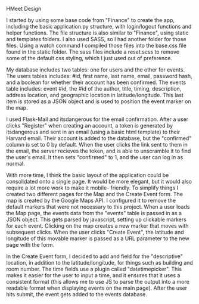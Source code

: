 HMeet Design

I started by using some base code from "Finance" to create the app, including the basic
application.py structure, with login/logout functions and helper functions. The file structure
is also similar to "Finance", using static and templates folders. I also used SASS, so I had
another folder for those files. Using a watch command I compiled those files into the base.css
file found in the static folder. The sass files include a reset.scss to remove some of the
default css styling, which I just used out of preference.

My database includes two tables: one for users and the other for events. The users tables
includes: #id, first name, last name, email, password hash, and a boolean for whether their
account has been confirmed. The events table includes: event #id, the #id of the author,
title, timing, description, address location, and geographic location in latitude/longitude.
This last item is stored as a JSON object and is used to position the event marker on the map.

I used Flask-Mail and itsdangerous for the email confirmation. After a user clicks "Register"
when creating an account, a token is generated by itsdangerous and sent in an email (using a
basic html template) to their Harvard email. Their account is added to the database, but
the "confirmed" column is set to 0 by default. When the user clicks the link sent to them in
the email, the server recieves the token, and is able to unscramble it to find the user's
email. It then sets "confirmed" to 1, and the user can log in as normal.

With more time, I think the basic layout of the application could be consolidated onto a single
page. It would be more elegant, but it would also require a lot more work to make it mobile-
friendly. To simplify things I created two different pages for the Map and the Create
Event form. The map is created by the Google Maps API. I configured it to remove the default
markers that were not necessary to this project. When a user loads the Map page, the events
data from the "events" table is passed in as a JSON object. This gets parsed by javascript,
setting up clickable markers for each event. Clicking on the map creates a new marker that moves
with subsequent clicks. When the user clicks "Create Event", the latitude and longitude of this
movable marker is passed as a URL parameter to the new page with the form.

In the Create Event form, I decided to add and field for the "descriptive" location, in addition
to the latitude/longitude, for things such as building and room number. The time fields use
a plugin called "datetimepicker". This makes it easier for the user to input a time, and it
ensures that it uses a consistent format (this allows me to use JS to parse the output into
a more readable format when displaying events on the main page). After the user hits submit,
the event gets added to the events database.